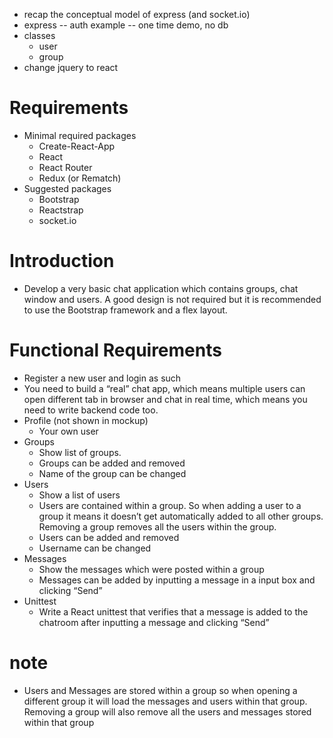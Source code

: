 - recap the conceptual model of express (and socket.io)
- express -- auth example -- one time demo, no db
- classes
  - user
  - group
- change jquery to react
# Requirements
- Minimal required packages
  - Create-React-App
  - React
  - React Router
  - Redux (or Rematch)
- Suggested packages
  - Bootstrap
  - Reactstrap
  - socket.io
# Introduction
- Develop a very basic chat application which contains groups,
  chat window and users.
  A good design is not required
  but it is recommended to use the Bootstrap framework
  and a flex layout.
# Functional Requirements
- Register a new user and login as such
- You need to build a “real” chat app, which means multiple users can open different tab in browser and chat in real time, which means you need to write backend code too.
- Profile (not shown in mockup)
  - Your own user
- Groups
  - Show list of groups.
  - Groups can be added and removed
  - Name of the group can be changed
- Users
  - Show a list of users
  - Users are contained within a group. So when adding a user to a group it means it doesn’t get automatically added to all other groups. Removing a group removes all the users within the group.
  - Users can be added and removed
  - Username can be changed
- Messages
  - Show the messages which were posted within a group
  - Messages can be added by inputting a message in a input box and clicking “Send”
- Unittest
  - Write a React unittest that verifies that a message is added to the chatroom after inputting a message and clicking “Send”
# note
- Users and Messages are stored within a group
  so when opening a different group
  it will load the messages and users within that group.
  Removing a group will also remove all the users
  and messages stored within that group
